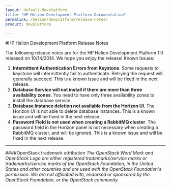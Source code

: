 ```yaml
---
layout: default-devplatform
title: "HP Helion Development Platform Documentation"
permalink: /helion/devplatform/release-notes/
product: devplatform

---
```

<!--UNDER REVISION-->

#HP Helion Development Platform Release Notes


The following release notes are for the HP Helion Development Platform 1.0 released on 10/14/2014. We hope you enjoy the release!
Known Issues:

1. **Intermittent Authentication Errors from Keystone**. Some requests to keystone will intermittently fail to authenticate. Retrying the request will generally succeed. This is a known issue and will be fixed in the next release.
1. **Database Service will not install if there are more than three availability zones**. You need to have only three availability zones to install the database service. 
1. **Database Instance deletion not available from the Horizon UI**. The Horizon UI is not able to delete database instances. This is a known issue and will be fixed in the next release.
2. **Password Field is not used when creating a RabbitMQ cluster**. The password field in the Horizon panel is not necessary when creating a RabbitMQ cluster, and will be ignored. This is a known issue and will be fixed in the next release.



----
####OpenStack trademark attribution
*The OpenStack Word Mark and OpenStack Logo are either registered trademarks/service marks or trademarks/service marks of the OpenStack Foundation, in the United States and other countries and are used with the OpenStack Foundation's permission. We are not affiliated with, endorsed or sponsored by the OpenStack Foundation, or the OpenStack community.*
